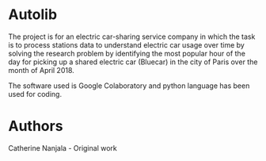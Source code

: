 # Autolib

The project is for an electric car-sharing service company in which the task is to process stations data to understand electric car usage over time by solving the research problem by identifying the most popular hour of the day for picking up a shared electric car (Bluecar) in the city of Paris over the month of April 2018.

The software used is Google Colaboratory and python language has been used for coding.

# Authors

Catherine Nanjala - Original work

